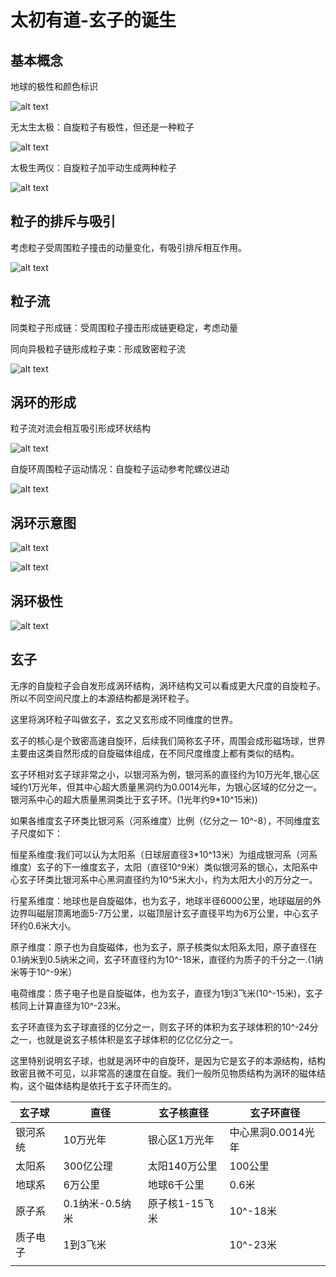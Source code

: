 # 太初有道-玄子的诞生

## 基本概念

地球的极性和颜色标识

![alt text](assets/xuan00.png)

无太生太极：自旋粒子有极性，但还是一种粒子

![alt text](assets/xuan01.png)

太极生两仪：自旋粒子加平动生成两种粒子

![alt text](assets/xuan03.png)

## 粒子的排斥与吸引

考虑粒子受周围粒子撞击的动量变化，有吸引排斥相互作用。

![alt text](assets/xuan04.png)

## 粒子流

同类粒子形成链：受周围粒子撞击形成链更稳定，考虑动量

同向异极粒子链形成粒子束：形成致密粒子流

![alt text](assets/xuan05.png)

## 涡环的形成

粒子流对流会相互吸引形成环状结构

![alt text](assets/xuan06.png)

自旋环周围粒子运动情况：自旋粒子运动参考陀螺仪进动

![alt text](assets/xuan07.png)

## 涡环示意图

![alt text](assets/xuan08.png)

![alt text](assets/xuan09.png)

## 涡环极性

![alt text](assets/xuan10.png)

## 玄子

无序的自旋粒子会自发形成涡环结构，涡环结构又可以看成更大尺度的自旋粒子。所以不同空间尺度上的本源结构都是涡环粒子。

这里将涡环粒子叫做玄子，玄之又玄形成不同维度的世界。

玄子的核心是个致密高速自旋环，后续我们简称玄子环，周围会成形磁场球，世界主要由这类自然形成的自旋磁体组成，在不同尺度维度上都有类似的结构。

玄子环相对玄子球非常之小，以银河系为例，银河系的直径约为10万光年,银心区域约1万光年，但其中心超大质量黑洞约为0.0014光年，为银心区域的亿分之一。银河系中心的超大质量黑洞类比于玄子环。(1光年约9*10^15米))

如果各维度玄子环类比银河系（河系维度）比例（亿分之一 10^-8），不同维度玄子尺度如下：

恒星系维度:我们可以认为太阳系（日球层直径3*10^13米）为组成银河系（河系维度）玄子的下一维度玄子，太阳（直径10^9米）类似银河系的银心，太阳系中心玄子环类比银河系中心黑洞直径约为10^5米大小，约为太阳大小的万分之一。

行星系维度：地球也是自旋磁体，也为玄子，地球半径6000公里，地球磁层的外边界叫磁层顶离地面5-7万公里，以磁顶层计玄子直径平均为6万公里，中心玄子环约0.6米大小。

原子维度：原子也为自旋磁体，也为玄子，原子核类似太阳系太阳，原子直径在0.1纳米到0.5纳米之间，玄子环直径约为10^-18米，直径约为质子的千分之一.(1纳米等于10^-9米）

电荷维度：质子电子也是自旋磁体，也为玄子，直径为1到3飞米(10^-15米)，玄子核同上计算直径为10^-23米。

玄子环直径为玄子球直径的亿分之一，则玄子环的体积为玄子球体积的10^-24分之一，也就是说玄子核体积是玄子球体积的亿亿亿分之一。

这里特别说明玄子球，也就是涡环中的自旋环，是因为它是玄子的本源结构，结构致密且微不可见，以非常高的速度在自旋。我们一般所见物质结构为涡环的磁体结构，这个磁体结构是依托于玄子环而生的。

| 玄子球   | 直径            | 玄子核直径     | 玄子环直径         |
| -------- | --------------- | -------------- | ------------------ |
| 银河系统 | 10万光年        | 银心区1万光年  | 中心黑洞0.0014光年 |
| 太阳系   | 300亿公理       | 太阳140万公里  | 100公里           |
| 地球系   | 6万公里         | 地球6千公里    | 0.6米              |
| 原子系   | 0.1纳米-0.5纳米 | 原子核1-15飞米 | 10^-18米           |
| 质子电子 | 1到3飞米        |                | 10^-23米           |
|          |                 |                |                    |
